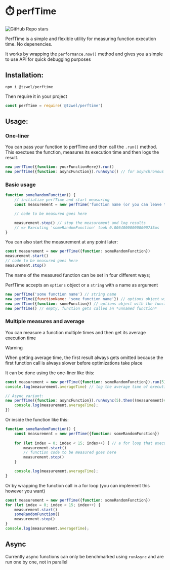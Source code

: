 # ⏱️ perfTime

![GitHub Repo stars](https://img.shields.io/github/stars/tzwel/perfTime?style=for-the-badge&logo=Github&label=Star%20on%20Github&color=green)

PerfTime is a simple and flexible utility for measuring function execution time. No depenencies.

It works by wrapping the `performance.now()` method and gives you a simple to use API for quick debugging purposes

## Installation:
```
npm i @tzwel/perftime
```

Then require it in your project

```js
const perfTime = require('@tzwel/perftime')
```

## Usage:

### One-liner
You can pass your function to perfTime and then call the `.run()` method. This exectues the function, measures its execution time and then logs the result.
```js
new perfTime({function: yourFunctionHere}).run()
new perfTime({function: asyncFunction}).runAsync() // for asynchronous functions
```

### Basic usage
```js
function someRandomFunction() {
	// initialize perfTime and start measuring
	const measurement = new perfTime('function name (or you can leave this blank)').start()

	// code to be measured goes here

	measurement.stop() // stop the measurement and log results
	// => Executing 'someRandomFunction' took 0.006400000000000735ms
}
```

You can also start the measurement at any point later:
```js
const measurement = new perfTime({function: someRandomFunction})
measurement.start()
// code to be measured goes here
measurement.stop()

```

The name of the measured function can be set in four different ways;

PerfTime accepts an `options` object or a `string` with a name as argument
```js
new perfTime('some function name') // string name
new perfTime({functionName: 'some function name'}) // options object with provided function name
new perfTime({function: someFunction}) // options object with the function name derived automatically from the passed function
new perfTime() // empty, function gets called an *unnamed function*
```

### Multiple measures and average
You can measure a function multiple times and then get its average execution time

> [!WARNING]
> When getting average time, the first result always gets omitted because the first function call is always slower before optimizations take place

It can be done using the one-liner like this:
```js
const measurement = new perfTime({function: someRandomFunction}).run(5) // benchmarks the function 5 times
console.log(measurement.averageTime) // log the average time of execution

// Async variant:
new perfTime({function: asyncFunction}).runAsync(5).then((measurement)=> {
	console.log(measurement.averageTime);
})
```

Or inside the function like this: 

```js
function someRandomFunction() {
	const measurement = new perfTime({function: someRandomFunction})
	
	for (let index = 0; index < 15; index++) { // a for loop that executes code multiple times
		measurement.start()
		// function code to be measured goes here
		measurement.stop()
	}

	console.log(measurement.averageTime);
}
```

Or by wrapping the function call in a for loop (you can implement this however you want)

```js
const measurement = new perfTime({function: someRandomFunction})
for (let index = 0; index < 15; index++) {
	measurement.start()
	someRandomFunction()
	measurement.stop()
}
console.log(measurement.averageTime);
```

## Async

Currently async functions can only be benchmarked using `runAsync` and are run one by one, not in parallel
